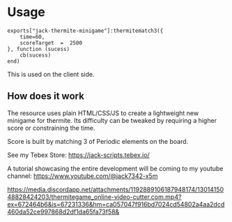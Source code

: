 # Usage

    exports["jack-thermite-minigame"]:thermitematch3({
	    time=60,
	    scoreTarget  =  2500
    }, function (sucess)
	    cb(sucess)
    end)
This is used on the client side.

## How does it work

The resource uses plain HTML/CSS/JS to create a lightweight new minigame for thermite. Its difficulty can be tweaked by requiring a higher score or constraining the time.

Score is built by matching 3 of Periodic elements on the board.

See my Tebex Store: 
https://jack-scripts.tebex.io/

A tutorial showcasing the entire development will be coming to my youtube channel:
https://www.youtube.com/@jack7342-x5m

https://media.discordapp.net/attachments/1192889106187948174/1301415048828424203/thermitegame_online-video-cutter.com.mp4?ex=672464b6&is=67231336&hm=ca057047f916bd7024cd54802a4aa2dcd460da52ce997868d2df1da65fa73f58&

